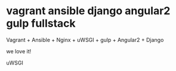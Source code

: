 #  vagrant ansible django angular2 gulp fullstack
Vagrant + Ansible + Nginx + uWSGI + gulp + Angular2 + Django 

we love it!

uWSGI

